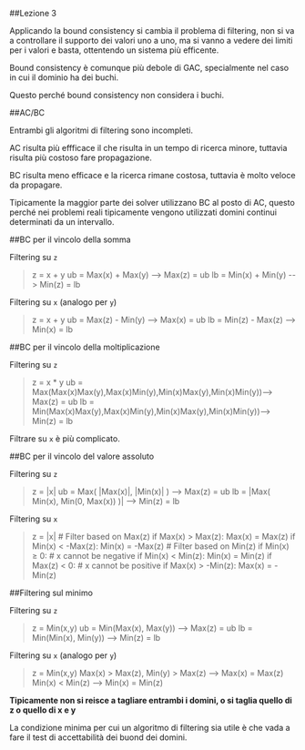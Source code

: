 ##Lezione 3 

Applicando la bound consistency si cambia il problema di filtering, non si va a controllare il supporto dei valori uno a uno, ma si vanno a vedere dei limiti per i valori e basta, ottentendo un sistema più efficente.

Bound consistency è comunque più debole di GAC, specialmente nel caso in cui il dominio ha dei buchi.

Questo perché bound consistency non considera i buchi.

##AC/BC

Entrambi gli algoritmi di filtering sono incompleti.

AC risulta più effficace il che risulta in un tempo di ricerca minore, tuttavia risulta più costoso fare propagazione.

BC risulta meno efficace e la ricerca rimane costosa, tuttavia è molto veloce da propagare.

Tipicamente la maggior parte dei solver utilizzano BC al posto di AC, questo perché nei problemi reali tipicamente vengono utilizzati domini continui determinati da un intervallo.

##BC per il vincolo della somma

Filtering su `z`

> z = x + y
> ub = Max(x) + Max(y) --> Max(z) = ub
> lb = Min(x) + Min(y) --> Min(z) = lb

Filtering su `x` (analogo per `y`)

> z = x + y
> ub = Max(z) - Min(y) --> Max(x) = ub
> lb = Min(z) - Max(z) --> Min(x) = lb

##BC per il vincolo della moltiplicazione

Filtering su `z`

> z = x * y
> ub = Max(Max(x)Max(y),Max(x)Min(y),Min(x)Max(y),Min(x)Min(y))--> Max(z) = ub
> lb = Min(Max(x)Max(y),Max(x)Min(y),Min(x)Max(y),Min(x)Min(y))--> Min(z) = lb

Filtrare su `x` è più complicato.

##BC per il vincolo del valore assoluto

Filtering su `z`

> z = |x|
> ub = Max( |Max(x)|, |Min(x)| ) --> Max(z) = ub
> lb = |Max( Min(x), Min(0, Max(x)) )| --> Min(z) = lb

Filtering su `x`

> z = |x|
> \# Filter based on Max(z)
> if Max(x) > Max(z): Max(x) = Max(z)
> if Min(x) < -Max(z): Min(x) = -Max(z)
> \# Filter based on Min(z)
> if Min(x) ≥ 0: \# x cannot be negative
>   if Min(x) < Min(z): Min(x) = Min(z)
> if Max(z) < 0: \# x cannot be positive
>   if Max(x) > -Min(z): Max(x) = -Min(z)

##Filtering sul minimo

Filtering su `z`

> z = Min(x,y)
> ub = Min(Max(x), Max(y)) --> Max(z) = ub
> lb = Min(Min(x), Min(y)) --> Min(z) = lb

Filtering su `x` (analogo per `y`)

> z = Min(x,y)
> Max(x) > Max(z), Min(y) > Max(z) --> Max(x) = Max(z)
> Min(x) < Min(z) --> Min(x) = Min(z)

__Tipicamente non si reisce a tagliare entrambi i domini, o si taglia quello di z o quello di x e y__

La condizione minima per cui un algoritmo di filtering sia utile è che vada a fare il test di accettabilità dei buond dei domini.






















